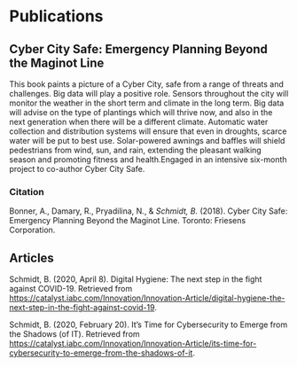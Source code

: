 # Publications

## Cyber City Safe: Emergency Planning Beyond the Maginot Line

This book paints a picture of a Cyber City, safe from a range of threats and challenges. Big data will play a positive role. Sensors throughout the city will monitor the weather in the short term and climate in the long term. Big data will advise on the type of plantings which will thrive now, and also in the next generation when there will be a different climate. Automatic water collection and distribution systems will ensure that even in droughts, scarce water will be put to best use. Solar-powered awnings and baffles will shield pedestrians from wind, sun, and rain, extending the pleasant walking season and promoting fitness and health.Engaged in an intensive six-month project to co-author Cyber City Safe.

### Citation

Bonner, A., Damary, R., Pryadilina, N., & *Schmidt, B.* (2018). Cyber City Safe: Emergency Planning Beyond the Maginot Line. Toronto: Friesens Corporation.

## Articles

Schmidt, B. (2020, April 8). Digital Hygiene: The next step in the fight against COVID-19. Retrieved from https://catalyst.iabc.com/Innovation/Innovation-Article/digital-hygiene-the-next-step-in-the-fight-against-covid-19.

Schmidt, B. (2020, February 20). It’s Time for Cybersecurity to Emerge from the Shadows (of IT). Retrieved from https://catalyst.iabc.com/Innovation/Innovation-Article/its-time-for-cybersecurity-to-emerge-from-the-shadows-of-it.
